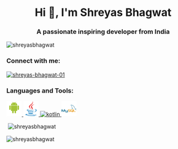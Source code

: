 <h1 align="center">Hi 👋, I'm Shreyas Bhagwat</h1>
<h3 align="center">A passionate inspiring developer from India</h3>

<p align="left"> <img src="https://komarev.com/ghpvc/?username=shreyasbhagwat&label=Profile%20views&color=0e75b6&style=flat" alt="shreyasbhagwat" /> </p>


<h3 align="left">Connect with me:</h3>
<p align="left">
<a href="https://linkedin.com/in/shreyas-bhagwat-01" target="blank"><img align="center" src="https://raw.githubusercontent.com/rahuldkjain/github-profile-readme-generator/master/src/images/icons/Social/linked-in-alt.svg" alt="shreyas-bhagwat-01" height="30" width="40" /></a>
</p>

<h3 align="left">Languages and Tools:</h3>
<p align="left"> <a href="https://developer.android.com" target="_blank"> <img src="https://raw.githubusercontent.com/devicons/devicon/master/icons/android/android-original-wordmark.svg" alt="android" width="40" height="40"/> </a> <a href="https://www.java.com" target="_blank"> <img src="https://raw.githubusercontent.com/devicons/devicon/master/icons/java/java-original.svg" alt="java" width="40" height="40"/> </a> <a href="https://kotlinlang.org" target="_blank"> <img src="https://www.vectorlogo.zone/logos/kotlinlang/kotlinlang-icon.svg" alt="kotlin" width="40" height="40"/> </a> <a href="https://www.mysql.com/" target="_blank"> <img src="https://raw.githubusercontent.com/devicons/devicon/master/icons/mysql/mysql-original-wordmark.svg" alt="mysql" width="40" height="40"/> </a> </p>


<p>&nbsp;<img align="center" src="https://github-readme-stats.vercel.app/api?username=shreyasbhagwat&show_icons=true&locale=en" alt="shreyasbhagwat" /></p>

<p><img align="center" src="https://github-readme-streak-stats.herokuapp.com/?user=shreyasbhagwat&" alt="shreyasbhagwat" /></p>
